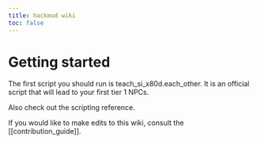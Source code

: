 ```yaml
---
title: hackmud wiki
toc: false
---
```


# Getting started

The first script you should run is teach_si_x80d.each_other. It is an official script that will lead to your first tier 1 NPCs.

Also check out the scripting reference.

If you would like to make edits to this wiki, consult the [[contribution_guide]].
